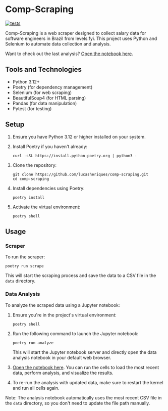 # Comp-Scraping

[![tests](https://github.com/lucasheriques/comp-scraping/actions/workflows/tests.yml/badge.svg)](https://github.com/lucasheriques/comp-scraping/actions/workflows/tests.yml)

Comp-Scraping is a web scraper designed to collect salary data for software engineers in Brazil from levels.fyi. This project uses Python and Selenium to automate data collection and analysis.

Want to check out the last analysis? [Open the notebook here](https://github.com/lucasheriques/comp-scraping/blob/main/comp_scraping/data_analysis.ipynb).

## Tools and Technologies

- Python 3.12+
- Poetry (for dependency management)
- Selenium (for web scraping)
- BeautifulSoup4 (for HTML parsing)
- Pandas (for data manipulation)
- Pytest (for testing)

## Setup

1. Ensure you have Python 3.12 or higher installed on your system.

2. Install Poetry if you haven't already:

   ```
   curl -sSL https://install.python-poetry.org | python3 -
   ```

3. Clone the repository:

   ```
   git clone https://github.com/lucasheriques/comp-scraping.git
   cd comp-scraping
   ```

4. Install dependencies using Poetry:

   ```
   poetry install
   ```

5. Activate the virtual environment:
   ```
   poetry shell
   ```

## Usage

### Scraper

To run the scraper:

```
poetry run scrape
```

This will start the scraping process and save the data to a CSV file in the `data` directory.

### Data Analysis

To analyze the scraped data using a Jupyter notebook:

1. Ensure you're in the project's virtual environment:

   ```
   poetry shell
   ```

2. Run the following command to launch the Jupyter notebook:

   ```
   poetry run analyze
   ```

   This will start the Jupyter notebook server and directly open the data analysis notebook in your default web browser.

3. [Open the notebook here](http://localhost:8888/doc/tree/comp_scraping/data_analysis.ipynb). You can run the cells to load the most recent data, perform analysis, and visualize the results.

4. To re-run the analysis with updated data, make sure to restart the kernel and run all cells again.

Note: The analysis notebook automatically uses the most recent CSV file in the `data` directory, so you don't need to update the file path manually.
